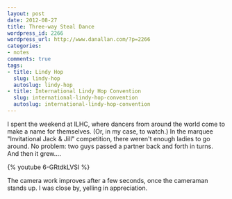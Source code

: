 ```yaml
---
layout: post
date: 2012-08-27
title: Three-way Steal Dance
wordpress_id: 2266
wordpress_url: http://www.danallan.com/?p=2266
categories:
- notes
comments: true
tags:
- title: Lindy Hop
  slug: lindy-hop
  autoslug: lindy-hop
- title: International Lindy Hop Convention
  slug: international-lindy-hop-convention
  autoslug: international-lindy-hop-convention
---
```

I spent the weekend at ILHC, where dancers from around the world come to make a name for themselves. (Or, in my case, to watch.) In the marquee "Invitational Jack & Jill" competition, there weren't enough ladies to go around. No problem: two guys passed a partner back and forth in turns. And then it grew....

{% youtube 6-GRtdkLVSI %}

The camera work improves after a few seconds, once the cameraman stands up. I was close by, yelling in appreciation.
